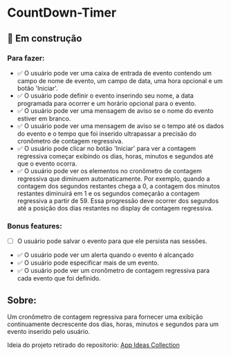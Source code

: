 # CountDown-Timer

## 🚧 Em construção
### Para fazer:
- ✅ O usuário pode ver uma caixa de entrada de evento contendo um campo de nome de evento, um campo de data, uma hora opcional e um botão 'Iniciar'.
- ✅ O usuário pode definir o evento inserindo seu nome, a data programada para ocorrer e um horário opcional para o evento.
- ✅ O usuário pode ver uma mensagem de aviso se o nome do evento estiver em branco.
- ✅ O usuário pode ver uma mensagem de aviso se o tempo até os dados do evento e o tempo que foi inserido ultrapassar a precisão do cronômetro de contagem regressiva.
- ✅ O usuário pode clicar no botão 'Iniciar' para ver a contagem regressiva começar exibindo os dias, horas, minutos e segundos até que o evento ocorra.
- ✅ O usuário pode ver os elementos no cronômetro de contagem regressiva que diminuem automaticamente. Por exemplo, quando a contagem dos segundos restantes chega a 0, a contagem dos minutos restantes diminuirá em 1 e os segundos começarão a contagem regressiva a partir de 59. Essa progressão deve ocorrer dos segundos até a posição dos dias restantes no display de contagem regressiva.

### Bonus features:
- [ ] O usuário pode salvar o evento para que ele persista nas sessões.
- ✅ O usuário pode ver um alerta quando o evento é alcançado
- ✅ O usuário pode especificar mais de um evento.
- ✅ O usuário pode ver um cronômetro de contagem regressiva para cada evento que foi definido.

## Sobre:
Um cronômetro de contagem regressiva para fornecer uma exibição continuamente decrescente dos dias, horas, minutos e segundos para um evento inserido pelo usuário.

Ideia do projeto retirado do repositorio: [App Ideas Collection](https://github.com/florinpop17/app-ideas)